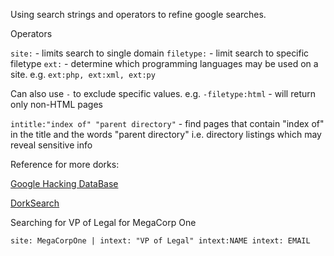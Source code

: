 Using search strings and operators to refine google searches. 

Operators 

`site:` - limits search to single domain
`filetype:` - limit search to specific filetype 
`ext:` - determine which programming languages may be used on a site. e.g. `ext:php, ext:xml, ext:py` 

Can also use `-` to exclude specific values. 
e.g. 
`-filetype:html` - will return only non-HTML pages

`intitle:"index of" "parent directory"` - find pages that contain "index of" in the title and the words "parent directory" i.e. directory listings which may reveal sensitive info

Reference for more dorks:

[Google Hacking DataBase](https://www.exploit-db.com/google-hacking-database)

[DorkSearch](https://dorksearch.com)

Searching for VP of Legal for MegaCorp One

`site: MegaCorpOne | intext: "VP of Legal" intext:NAME intext: EMAIL`
